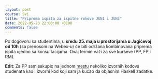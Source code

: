 ```yaml
---
layout: post
course: Svi
title: "Priprema ispita za ispitne rokove JUN1 i JUN2"
date: 2022-05-23 22:00:00 +0100
comments: false
---
```


Po dogovoru sa studentima, u **sredu 25. maja u prostorijama u Jagićevoj od 10h** (sa prenosom na Webex-u) će biti održana kombinovana priprema ispita ujedno sa konsultacijama. Ovaj termin važi za sve kurseve (PP, FP i RM).

**Edit**: Za PP sam sakupio na jednom [mestu](https://cloud.ristovic.net/s/oapbsgmWyBDgYap) nekoliko izvornih kodova studenata kao i izvorni kod koji sam ja kucao da objasnim Haskell zadatke.
